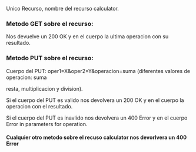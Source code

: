 <p>Unico Recurso, nombre del recurso calculator.</p>
<h3>Metodo GET sobre el recurso:</h3>
	<p>Nos devuelve un 200 OK y en el cuerpo la ultima operacion con su resultado.</p>
<h3>Metodo PUT sobre el recurso:</h3>
	<p>Cuerpo del PUT: oper1=X&oper2=Y&operacion=suma (diferentes valores de operacion: suma
	<p>resta, multiplicacion y division).</p>
	<p>Si el cuerpo del PUT es valido nos devolvera un 200 OK y en el cuerpo la operacion con el resultado.</p>
	<p>Si el cuerpo del PUT es inavlido nos devolvera un 400 Error y en el cuerpo Error in 
	parameters for operation.</p>
<h4>Cualquier otro metodo sobre el recuso calculator nos devorlvera un 400 Error</h4>
